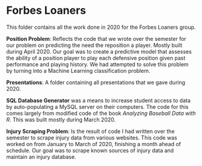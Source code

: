 # Forbes Loaners

This folder contains all the work done in 2020 for the Forbes Loaners group.

**Position Problem**: Reflects the code that we wrote over the semester for our problem on predicting the need the reposition a player. Mostly built during April
2020. Our goal was to create a predictive model that assesses the ability of a position player to play each defensive position given past performance and playing history. We had attempted to solve this problem by turning into a Machine Learning classification problem.

**Presentations**: A folder containing all presentations that we gave during 2020.

**SQL Database Generator** was a means to increase student access to data by auto-populating a MySQL server on their computers. The code for this comes largely from
modified code of the book *Analyzing Baseball Data with R.* This was built mostly during March 2020.

**Injury Scraping Problem**: Is the result of code I had written over the semester to scrape injury data from various websites. This code was worked on from January to March of 2020, finishing a month ahead of schedule. Our goal was to scrape known sources of injury data and maintain an injury database.
